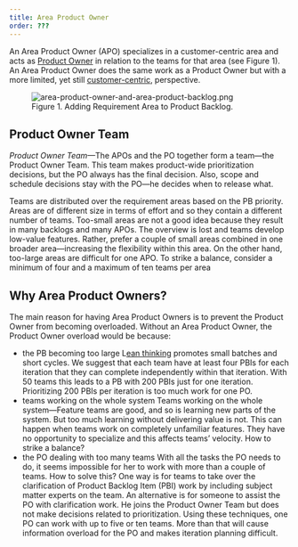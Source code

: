 ```yaml
---
title: Area Product Owner
order: ???
---
```


An Area Product Owner (APO) specializes in a customer-centric area and acts as [Product Owner](../framework/product-owner.html) in relation to the teams for that area (see Figure 1). An Area Product Owner does the same work as a Product Owner but with a more limited, yet still [customer-centric](../principles/customer-centric.html), perspective.

<figure>
  <img src="/img/less-huge/area-product-owner-and-area-product-backlog.png" alt="area-product-owner-and-area-product-backlog.png">
  <figcaption>Figure 1. Adding Requirement Area to Product Backlog.</figcaption>
</figure>

## Product Owner Team

*Product Owner Team*—The APOs and the PO together form a team—the Product Owner Team. This team makes product-wide prioritization decisions, but the PO always has the final decision. Also, scope and schedule decisions stay with the PO—he decides when to release what.

Teams are distributed over the requirement areas based on the PB priority. Areas are of different size in terms of effort and so they contain a different number of teams. Too-small areas are not a good idea because they result in many backlogs and many APOs. The overview is lost and teams develop low-value features. Rather, prefer a couple of small areas combined in one broader area—increasing the flexibility within this area. On the other hand, too-large areas are difficult for one APO. To strike a balance, consider a minimum of four and a maximum of ten teams per area

## Why Area Product Owners?

The main reason for having Area Product Owners is to prevent the Product Owner from becoming overloaded. Without an Area Product Owner, the Product Owner overload would be because:

* the PB becoming too large
  L[ean thinking](../principles/lean-thinking.html) promotes small batches and short cycles. We suggest that each team have at least four PBIs for each iteration that they can complete independently within that iteration. With 50 teams this leads to a PB with 200 PBIs just for one iteration. Prioritizing 200 PBIs per iteration is too much work for one PO.
* teams working on the whole system
  Teams working on the whole system—Feature teams are good, and so is learning new parts of the system. But too much learning without delivering value is not. This can happen when teams work on completely unfamiliar features. They have no opportunity to specialize and this affects teams’ velocity. How to strike a balance?
* the PO dealing with too many teams
  With all the tasks the PO needs to do, it seems impossible for her to work with more than a couple of teams. How to solve this? One way is for teams to take over the clarification of Product Backlog Item (PBI) work by including subject matter experts on the team. An alternative is for someone to assist the PO with clarification work. He joins the Product Owner Team but does not make decisions related to prioritization. Using these techniques, one PO can work with up to five or ten teams. More than that will cause information overload for the PO and makes iteration planning difficult.
  